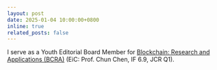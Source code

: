 ```yaml
---
layout: post
date: 2025-01-04 10:00:00+0800
inline: true
related_posts: false
---
```

I serve as a Youth Editorial Board Member for <a href='https://www.sciencedirect.com/journal/blockchain-research-and-applications'>Blockchain: Research and Applications (BCRA)</a> (EiC: Prof. Chun Chen, IF 6.9, JCR Q1).
